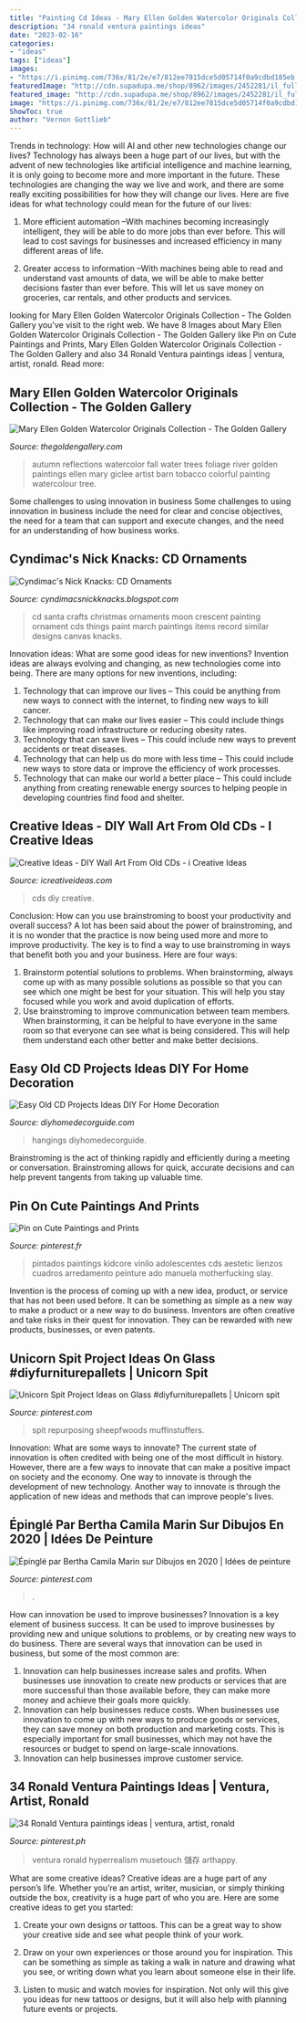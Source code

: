 ```yaml
---
title: "Painting Cd Ideas - Mary Ellen Golden Watercolor Originals Collection"
description: "34 ronald ventura paintings ideas"
date: "2023-02-16"
categories:
- "ideas"
tags: ["ideas"]
images:
- "https://i.pinimg.com/736x/81/2e/e7/812ee7815dce5d05714f0a9cdbd185eb.jpg"
featuredImage: "http://cdn.supadupa.me/shop/8962/images/2452281/il_fullxfull.213933331_grande.jpg"
featured_image: "http://cdn.supadupa.me/shop/8962/images/2452281/il_fullxfull.213933331_grande.jpg"
image: "https://i.pinimg.com/736x/81/2e/e7/812ee7815dce5d05714f0a9cdbd185eb.jpg"
ShowToc: true
author: "Vernon Gottlieb"
---
```



Trends in technology: How will AI and other new technologies change our lives?
Technology has always been a huge part of our lives, but with the advent of new technologies like artificial intelligence and machine learning, it is only going to become more and more important in the future. These technologies are changing the way we live and work, and there are some really exciting possibilities for how they will change our lives. Here are five ideas for what technology could mean for the future of our lives:
1. More efficient automation –With machines becoming increasingly intelligent, they will be able to do more jobs than ever before. This will lead to cost savings for businesses and increased efficiency in many different areas of life.

2. Greater access to information –With machines being able to read and understand vast amounts of data, we will be able to make better decisions faster than ever before. This will let us save money on groceries, car rentals, and other products and services.

	

		
looking for Mary Ellen Golden Watercolor Originals Collection - The Golden Gallery you've visit to the right web. We have 8 Images about Mary Ellen Golden Watercolor Originals Collection - The Golden Gallery like Pin on Cute Paintings and Prints, Mary Ellen Golden Watercolor Originals Collection - The Golden Gallery and also 34 Ronald Ventura paintings ideas | ventura, artist, ronald. Read more:
		
    
## Mary Ellen Golden Watercolor Originals Collection - The Golden Gallery

<img loading=lazy src="http://cdn.supadupa.me/shop/8962/images/2452281/il_fullxfull.213933331_grande.jpg" onerror="this.onerror=null;this.src='https://tse1.mm.bing.net/th?id=OIP.gVD-tQKuoVcnD4oYWEXpawHaFS&amp;pid=15.1';" alt="Mary Ellen Golden Watercolor Originals Collection - The Golden Gallery">

_Source: thegoldengallery.com_

>autumn reflections watercolor fall water trees foliage river golden paintings ellen mary giclee artist barn tobacco colorful painting watercolour tree. 

	

Some challenges to using innovation in business
Some challenges to using innovation in business include the need for clear and concise objectives, the need for a team that can support and execute changes, and the need for an understanding of how business works.

    
## Cyndimac&#039;s Nick Knacks: CD Ornaments

<img loading=lazy src="http://2.bp.blogspot.com/-FbUo68mpMXI/UPcqGr_ytDI/AAAAAAAAAag/uT6qsf_1I_4/s1600/santa%2Bcd%2Bw%2Bwatermark.jpg" onerror="this.onerror=null;this.src='https://tse4.mm.bing.net/th?id=OIP.zX5BMeBh7XC6juPwc0KeTQHaJ4&amp;pid=15.1';" alt="Cyndimac&#039;s Nick Knacks: CD Ornaments">

_Source: cyndimacsnickknacks.blogspot.com_

>cd santa crafts christmas ornaments moon crescent painting ornament cds things paint march paintings items record similar designs canvas knacks. 

	

Innovation ideas: What are some good ideas for new inventions?
Invention ideas are always evolving and changing, as new technologies come into being. There are many options for new inventions, including: 
1) Technology that can improve our lives – This could be anything from new ways to connect with the internet, to finding new ways to kill cancer. 
2) Technology that can make our lives easier – This could include things like improving road infrastructure or reducing obesity rates. 
3) Technology that can save lives – This could include new ways to prevent accidents or treat diseases. 
4) Technology that can help us do more with less time – This could include new ways to store data or improve the efficiency of work processes. 
5) Technology that can make our world a better place – This could include anything from creating renewable energy sources to helping people in developing countries find food and shelter.

    
## Creative Ideas - DIY Wall Art From Old CDs - I Creative Ideas

<img loading=lazy src="https://www.icreativeideas.com/wp-content/uploads/2016/03/Creative-Ideas-DIY-Wall-Art-From-Old-CDs-2.jpg" onerror="this.onerror=null;this.src='https://tse1.mm.bing.net/th?id=OIP.81kFf5TTl6RUih0D57dSIQHaFj&amp;pid=15.1';" alt="Creative Ideas - DIY Wall Art From Old CDs - i Creative Ideas">

_Source: icreativeideas.com_

>cds diy creative. 

	

Conclusion: How can you use brainstroming to boost your productivity and overall success?
A lot has been said about the power of brainstroming, and it is no wonder that the practice is now being used more and more to improve productivity. The key is to find a way to use brainstroming in ways that benefit both you and your business. Here are four ways: 
1. Brainstorm potential solutions to problems. When brainstorming, always come up with as many possible solutions as possible so that you can see which one might be best for your situation. This will help you stay focused while you work and avoid duplication of efforts. 
2. Use brainstroming to improve communication between team members. When brainstorming, it can be helpful to have everyone in the same room so that everyone can see what is being considered. This will help them understand each other better and make better decisions. 

    
## Easy Old CD Projects Ideas DIY For Home Decoration

<img loading=lazy src="https://diyhomedecorguide.com/wp-content/uploads/2014/07/old-cd-wall-hangings.jpg" onerror="this.onerror=null;this.src='https://tse4.mm.bing.net/th?id=OIP.r79r8XjOccX1xn-vQ6MOCgHaFX&amp;pid=15.1';" alt="Easy Old CD Projects Ideas DIY For Home Decoration">

_Source: diyhomedecorguide.com_

>hangings diyhomedecorguide. 

	

Brainstroming is the act of thinking rapidly and efficiently during a meeting or conversation. Brainstroming allows for quick, accurate decisions and can help prevent tangents from taking up valuable time.

    
## Pin On Cute Paintings And Prints

<img loading=lazy src="https://i.pinimg.com/736x/81/2e/e7/812ee7815dce5d05714f0a9cdbd185eb.jpg" onerror="this.onerror=null;this.src='https://tse1.mm.bing.net/th?id=OIP.yHCbQLZZxar7wzgf8wScWAHaJ3&amp;pid=15.1';" alt="Pin on Cute Paintings and Prints">

_Source: pinterest.fr_

>pintados paintings kidcore vinilo adolescentes cds aestetic lienzos cuadros arredamento peinture ado manuela motherfucking slay. 

	

Invention is the process of coming up with a new idea, product, or service that has not been used before. It can be something as simple as a new way to make a product or a new way to do business. Inventors are often creative and take risks in their quest for innovation. They can be rewarded with new products, businesses, or even patents.

    
## Unicorn Spit Project Ideas On Glass #diyfurniturepallets | Unicorn Spit

<img loading=lazy src="https://i.pinimg.com/736x/a5/69/d1/a569d17c7e7bb9936085219ba6541aab.jpg" onerror="this.onerror=null;this.src='https://tse2.mm.bing.net/th?id=OIP.rIAEjjjgukmgiKJJQ0V5lAHaLG&amp;pid=15.1';" alt="Unicorn Spit Project Ideas on Glass #diyfurniturepallets | Unicorn spit">

_Source: pinterest.com_

>spit repurposing sheepfwoods muffinstuffers. 

	

Innovation: What are some ways to innovate?
The current state of innovation is often credited with being one of the most difficult in history. However, there are a few ways to innovate that can make a positive impact on society and the economy. One way to innovate is through the development of new technology. Another way to innovate is through the application of new ideas and methods that can improve people's lives.

    
## Épinglé Par Bertha Camila Marin Sur Dibujos En 2020 | Idées De Peinture

<img loading=lazy src="https://i.pinimg.com/736x/4c/05/c8/4c05c8f18d5224493d8bf2db75acc0f6.jpg" onerror="this.onerror=null;this.src='https://tse2.mm.bing.net/th?id=OIP.V45py2js7eUJGoaAhMenoQHaJ3&amp;pid=15.1';" alt="Épinglé par Bertha Camila Marin sur Dibujos en 2020 | Idées de peinture">

_Source: pinterest.com_

>. 

	

How can innovation be used to improve businesses?
Innovation is a key element of business success. It can be used to improve businesses by providing new and unique solutions to problems, or by creating new ways to do business. There are several ways that innovation can be used in business, but some of the most common are: 
1. Innovation can help businesses increase sales and profits. When businesses use innovation to create new products or services that are more successful than those available before, they can make more money and achieve their goals more quickly.
2. Innovation can help businesses reduce costs. When businesses use innovation to come up with new ways to produce goods or services, they can save money on both production and marketing costs. This is especially important for small businesses, which may not have the resources or budget to spend on large-scale innovations. 
3. Innovation can help businesses improve customer service.

    
## 34 Ronald Ventura Paintings Ideas | Ventura, Artist, Ronald

<img loading=lazy src="https://i.pinimg.com/474x/3f/14/4b/3f144b70361ebc27360463fef8c0231b--electronic-art-contemporary-artists.jpg" onerror="this.onerror=null;this.src='https://tse1.mm.bing.net/th?id=OIP.IXZSOuAyKuFXHth43ykiVAAAAA&amp;pid=15.1';" alt="34 Ronald Ventura paintings ideas | ventura, artist, ronald">

_Source: pinterest.ph_

>ventura ronald hyperrealism musetouch 儲存 arthappy. 

	

What are some creative ideas?
Creative ideas are a huge part of any person’s life. Whether you’re an artist, writer, musician, or simply thinking outside the box, creativity is a huge part of who you are. Here are some creative ideas to get you started:
1. Create your own designs or tattoos. This can be a great way to show your creative side and see what people think of your work.

2. Draw on your own experiences or those around you for inspiration. This can be something as simple as taking a walk in nature and drawing what you see, or writing down what you learn about someone else in their life.

3. Listen to music and watch movies for inspiration. Not only will this give you ideas for new tattoos or designs, but it will also help with planning future events or projects.


